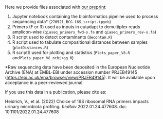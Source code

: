 Here we provide files associated with [our preprint](https://doi.org/10.1101/2022.01.24.477608):

1. Jupyter notebook containing the bioinformatics pipeline used to process sequencing data* (`270521_BCG-16S_script.ipynb`)
2. Primers (F or R) used as inputs in cutadapt to demultiplex reads amplicon-wise (`qiaseq_primers_fwd-x.fa` and `qiaseq_primers_rev-x.fa`)
3. R script used to detect contaminants (`decontam.R`)
4. R script used to tabulate compositional distances between samples (`plotDistances.R`)
5. R scriptS used for plotting and statistics (`Plots_paper_V8.R` and`Plots_paper_V8_ncbi+gg.R`)

*Raw sequencing data have been deposited in the European Nucleotide Archive (ENA) at EMBL-EBI under accession number PRJEB49145 (https://ebi.ac.uk/ena/browser/view/PRJEB49145). It will be available upon acceptance in a peer-reviewed journal.

If you use this data in a publication, please cite as:

Heidrich, V., et al. (2022) Choice of 16S ribosomal RNA primers impacts urinary microbiota profiling. *bioRxiv* 2022.01.24.477608. doi: 10.1101/2022.01.24.477608 
